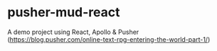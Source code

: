 # pusher-mud-react
A demo project using React, Apollo &amp; Pusher (https://blog.pusher.com/online-text-rpg-entering-the-world-part-1/)
